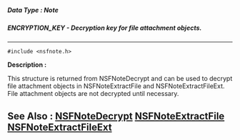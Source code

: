 ##### Data Type : Note
##### ENCRYPTION_KEY - Decryption key for file attachment objects.
---
```
#include <nsfnote.h>
```
**Description :**

This structure is returned from NSFNoteDecrypt and can be used to decrypt file 
attachment objects in NSFNoteExtractFile and NSFNoteExtractFileExt.  File 
attachment objects are not decrypted until necessary.

**See Also :**
[NSFNoteDecrypt](/reference/Func/NSFNoteDecrypt)
[NSFNoteExtractFile](/reference/Func/NSFNoteExtractFile)
[NSFNoteExtractFileExt](/reference/Func/NSFNoteExtractFileExt)
---
